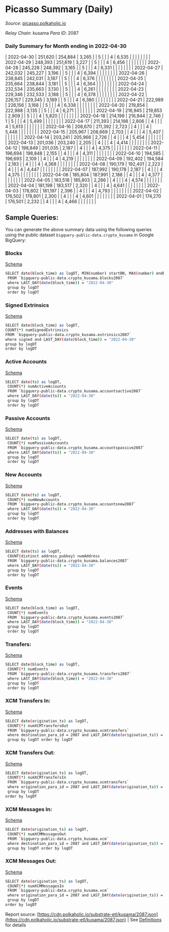 # Picasso Summary (Daily)

_Source_: [picasso.polkaholic.io](https://picasso.polkaholic.io)

*Relay Chain*: kusama
*Para ID*: 2087



### Daily Summary for Month ending in 2022-04-30


| 2022-04-30 | 251,620 | 254,884 | 3,265 |  | 5 |  |  | 4 | 6,535 |   |   |   |  |  |  |
| 2022-04-29 | 248,393 | 251,619 | 3,227 |  | 5 |  |  | 4 | 6,456 |   |   |   |  |  |  |
| 2022-04-28 | 245,228 | 248,392 | 3,165 |  | 5 |  |  | 4 | 6,331 |   |   |   |  |  |  |
| 2022-04-27 | 242,032 | 245,227 | 3,196 |  | 5 |  |  | 4 | 6,394 |   |   |   |  |  |  |
| 2022-04-26 | 238,845 | 242,031 | 3,187 |  | 5 |  |  | 4 | 6,376 |   |   |   |  |  |  |
| 2022-04-25 | 235,664 | 238,844 | 3,181 |  | 5 |  |  | 4 | 6,364 |   |   |   |  |  |  |
| 2022-04-24 | 232,534 | 235,663 | 3,130 |  | 5 |  |  | 4 | 6,261 |   |   |   |  |  |  |
| 2022-04-23 | 229,346 | 232,533 | 3,188 |  | 5 |  |  | 4 | 6,378 |   |   |   |  |  |  |
| 2022-04-22 | 226,157 | 229,345 | 3,189 |  | 5 |  |  | 4 | 6,380 |   |   |   |  |  |  |
| 2022-04-21 | 222,989 | 226,156 | 3,168 |  | 5 |  |  | 4 | 6,338 |   |   |   |  |  |  |
| 2022-04-20 | 219,854 | 222,988 | 3,135 |  | 5 |  |  | 4 | 6,271 |   |   |   |  |  |  |
| 2022-04-19 | 216,945 | 219,853 | 2,909 |  | 5 |  |  | 4 | 5,820 |   |   |   |  |  |  |
| 2022-04-18 | 214,199 | 216,944 | 2,746 | 1 | 5 |  |  | 4 | 5,499 |   |   |   |  |  |  |
| 2022-04-17 | 211,393 | 214,198 | 2,806 |  | 4 |  |  | 4 | 5,613 |   |   |   |  |  |  |
| 2022-04-16 | 208,670 | 211,392 | 2,723 |  | 4 |  |  | 4 | 5,448 |   |   |   |  |  |  |
| 2022-04-15 | 205,967 | 208,669 | 2,703 |  | 4 |  |  | 4 | 5,407 |   |   |   |  |  |  |
| 2022-04-14 | 203,241 | 205,966 | 2,726 |  | 4 |  |  | 4 | 5,454 |   |   |   |  |  |  |
| 2022-04-13 | 201,036 | 203,240 | 2,205 |  | 4 |  |  | 4 | 4,414 |   |   |   |  |  |  |
| 2022-04-12 | 198,849 | 201,035 | 2,187 |  | 4 |  |  | 4 | 4,375 |   |   |   |  |  |  |
| 2022-04-11 | 196,694 | 198,848 | 2,155 |  | 4 |  |  | 4 | 4,311 |   |   |   |  |  |  |
| 2022-04-10 | 194,585 | 196,693 | 2,109 |  | 4 |  |  | 4 | 4,219 |   |   |   |  |  |  |
| 2022-04-09 | 192,402 | 194,584 | 2,183 |  | 4 |  |  | 4 | 4,368 |   |   |   |  |  |  |
| 2022-04-08 | 190,179 | 192,401 | 2,223 |  | 4 |  |  | 4 | 4,447 |   |   |   |  |  |  |
| 2022-04-07 | 187,992 | 190,178 | 2,187 |  | 4 |  |  | 4 | 4,375 |   |   |   |  |  |  |
| 2022-04-06 | 185,804 | 187,991 | 2,188 |  | 4 |  |  | 4 | 4,377 |   |   |   |  |  |  |
| 2022-04-05 | 183,518 | 185,803 | 2,286 |  | 4 |  |  | 4 | 4,574 |   |   |   |  |  |  |
| 2022-04-04 | 181,198 | 183,517 | 2,320 |  | 4 |  |  | 4 | 4,641 |   |   |   |  |  |  |
| 2022-04-03 | 178,802 | 181,197 | 2,396 |  | 4 |  |  | 4 | 4,793 |   |   |   |  |  |  |
| 2022-04-02 | 176,502 | 178,801 | 2,300 |  | 4 |  |  | 4 | 4,601 |   |   |   |  |  |  |
| 2022-04-01 | 174,270 | 176,501 | 2,232 |  | 4 |  |  | 4 | 4,466 |   |   |   |  |  |  |

## Sample Queries:
You can generate the above summary data using the following queries using the public dataset `bigquery-public-data.crypto_kusama` in Google BigQuery:


### Blocks 

[Schema](https://github.com/colorfulnotion/substrate-etl/blob/main/schema/blocks.json)

```bash
SELECT date(block_time) as logDT, MIN(number) startBN, MAX(number) endBN, COUNT(*) numBlocks 
 FROM `bigquery-public-data.crypto_kusama.blocks2087`  
 where LAST_DAY(date(block_time)) = "2022-04-30" 
 group by logDT 
 order by logDT
```

### Signed Extrinsics 

[Schema](https://github.com/colorfulnotion/substrate-etl/blob/main/schema/extrinsics.json)

```bash
SELECT date(block_time) as logDT, 
COUNT(*) numSignedExtrinsics 
FROM `bigquery-public-data.crypto_kusama.extrinsics2087`  
where signed and LAST_DAY(date(block_time)) = "2022-04-30" 
group by logDT 
order by logDT
```

### Active Accounts 

[Schema](https://github.com/colorfulnotion/substrate-etl/blob/main/schema/accountsactive.json)

```bash
SELECT date(ts) as logDT, 
 COUNT(*) numActiveAccounts 
 FROM `bigquery-public-data.crypto_kusama.accountsactive2087` 
 where LAST_DAY(date(ts)) = "2022-04-30" 
 group by logDT 
 order by logDT
```

### Passive Accounts 

[Schema](https://github.com/colorfulnotion/substrate-etl/blob/main/schema/accountspassive.json)

```bash
SELECT date(ts) as logDT, 
 COUNT(*) numPassiveAccounts 
 FROM `bigquery-public-data.crypto_kusama.accountspassive2087` 
 where LAST_DAY(date(ts)) = "2022-04-30" 
 group by logDT 
 order by logDT
```

### New Accounts 

[Schema](https://github.com/colorfulnotion/substrate-etl/blob/main/schema/accountsnew.json)

```bash
SELECT date(ts) as logDT, 
 COUNT(*) numNewAccounts 
 FROM `bigquery-public-data.crypto_kusama.accountsnew2087` 
 where LAST_DAY(date(ts)) = "2022-04-30" 
 group by logDT
 order by logDT
```

### Addresses with Balances 

[Schema](https://github.com/colorfulnotion/substrate-etl/blob/main/schema/balances.json)

```bash
SELECT date(ts) as logDT,
 COUNT(distinct address_pubkey) numAddress 
 FROM `bigquery-public-data.crypto_kusama.balances2087` 
 where LAST_DAY(date(ts)) = "2022-04-30" 
 group by logDT 
 order by logDT
```

### Events 

[Schema](https://github.com/colorfulnotion/substrate-etl/blob/main/schema/events.json)

```bash
SELECT date(block_time) as logDT, 
 COUNT(*) numEvents 
 FROM `bigquery-public-data.crypto_kusama.events2087` 
 where LAST_DAY(date(block_time)) = "2022-04-30" 
 group by logDT 
 order by logDT
```

### Transfers:

[Schema](https://github.com/colorfulnotion/substrate-etl/blob/main/schema/transfers.json)

```bash
SELECT date(block_time) as logDT, 
 COUNT(*) numEvents 
 FROM `bigquery-public-data.crypto_kusama.transfers2087` 
 where LAST_DAY(date(block_time)) = "2022-04-30" 
 group by logDT 
 order by logDT
```

### XCM Transfers In: 

[Schema](https://github.com/colorfulnotion/substrate-etl/blob/main/schema/xcmtransfers.json)

```bash
SELECT date(origination_ts) as logDT, 
 COUNT(*) numXCMTransfersOut 
 FROM `bigquery-public-data.crypto_kusama.xcmtransfers` 
 where destination_para_id = 2087 and LAST_DAY(date(origination_ts)) = "2022-04-30" 
 group by logDT order by logDT
```

### XCM Transfers Out: 

[Schema](https://github.com/colorfulnotion/substrate-etl/blob/main/schema/xcmtransfers.json)

```bash
SELECT date(origination_ts) as logDT, 
 COUNT(*) numXCMTransfersIn 
 FROM `bigquery-public-data.crypto_kusama.xcmtransfers` 
 where origination_para_id = 2087 and LAST_DAY(date(origination_ts)) = "2022-04-30" 
 group by logDT 
order by logDT
```

### XCM Messages In: 

[Schema](https://github.com/colorfulnotion/substrate-etl/blob/main/schema/xcm.json)

```bash
SELECT date(origination_ts) as logDT, 
 COUNT(*) numXCMMessagesOut 
 FROM `bigquery-public-data.crypto_kusama.xcm` 
 where destination_para_id = 2087 and LAST_DAY(date(origination_ts)) = "2022-04-30" 
 group by logDT order by logDT
```

### XCM Messages Out: 

[Schema](https://github.com/colorfulnotion/substrate-etl/blob/main/schema/xcm.json)

```bash
SELECT date(origination_ts) as logDT, 
 COUNT(*) numXCMMessagesIn 
 FROM `bigquery-public-data.crypto_kusama.xcm` 
 where origination_para_id = 2087 and LAST_DAY(date(origination_ts)) = "2022-04-30" 
 group by logDT 
order by logDT
```


Report source: [https://cdn.polkaholic.io/substrate-etl/kusama/2087.json](https://cdn.polkaholic.io/substrate-etl/kusama/2087.json) | See [Definitions](/DEFINITIONS.md) for details
